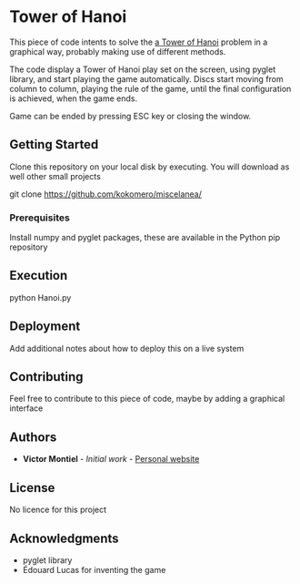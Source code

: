# Tower of Hanoi

This piece of code intents to solve the [a Tower of Hanoi](https://en.wikipedia.org/wiki/Tower_of_Hanoi) problem in a graphical way, probably making use of different methods.

The code display a Tower of Hanoi play set on the screen, using pyglet library, and start playing the game automatically. Discs
start moving from column to column, playing the rule of the game, until the final configuration is achieved, when the game ends.

Game can be ended by pressing ESC key or closing the window.

## Getting Started

Clone this repository on your local disk by executing. You will download as well other small projects

git clone https://github.com/kokomero/miscelanea/

### Prerequisites

Install numpy and pyglet packages, these are available in the Python pip repository

## Execution

python Hanoi.py

## Deployment

Add additional notes about how to deploy this on a live system

## Contributing

Feel free to contribute to this piece of code, maybe by adding a graphical interface

## Authors

* **Victor Montiel** - *Initial work* - [Personal website](http://www.victormontielargaiz.net)

## License

No licence for this project

## Acknowledgments

* pyglet library
* Édouard Lucas for inventing the game

